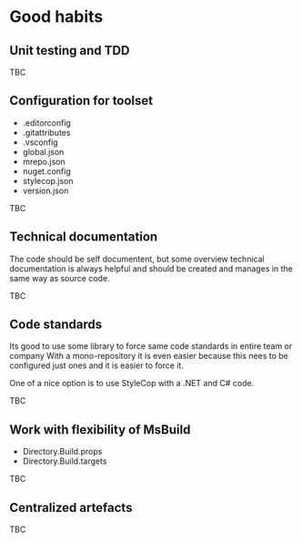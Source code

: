 # Good habits

## Unit testing and TDD

TBC

## Configuration for toolset

- .editorconfig
- .gitattributes
- .vsconfig
- global.json
- mrepo.json
- nuget.config
- stylecop.json
- version.json

TBC

## Technical documentation

The code should be self documentent, but some overview technical documentation is always helpful and should be created and manages in the same way as source code.

TBC

## Code standards

Its good to use some library to force same code standards in entire team or company With a mono-repository it is even easier because this nees to be configured just ones and it is easier to force it.

One of a nice option is to use StyleCop with a .NET and C# code. 

TBC

## Work with flexibility of MsBuild

- Directory.Build.props
- Directory.Build.targets

TBC

## Centralized artefacts

TBC